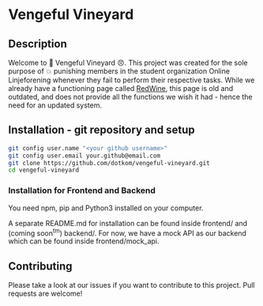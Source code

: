 # Vengeful Vineyard

## Description

Welcome to :wine_glass: Vengeful Vineyard :angry:. This project was created for the sole purpose of :boom: punishing members in the student organization Online Linjeforening whenever they fail to perform their respective tasks. While we already have a functioning page called [RedWine](https://online.ntnu.no/redwine/), this page is old and outdated, and does not provide all the functions we wish it had - hence the need for an updated system.

## Installation - git repository and setup

```bash
git config user.name "<your github username>"
git config user.email your.github@email.com
git clone https://github.com/dotkom/vengeful-vineyard.git
cd vengeful-vineyard
```

### Installation for Frontend and Backend

You need npm, pip and Python3 installed on your computer.

A separate README.md for installation can be found inside frontend/ and (coming soon<sup>tm</sup>) backend/.
For now, we have a mock API as our backend which can be found inside frontend/mock_api.

## Contributing

Please take a look at our issues if you want to contribute to this project. Pull requests are welcome!

